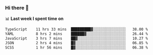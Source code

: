 ### Hi there 👋

<!--
**DBvc/DBvc** is a ✨ _special_ ✨ repository because its `README.md` (this file) appears on your GitHub profile.

Here are some ideas to get you started:

- 🔭 I’m currently working on ...
- 🌱 I’m currently learning ...
- 👯 I’m looking to collaborate on ...
- 🤔 I’m looking for help with ...
- 💬 Ask me about ...
- 📫 How to reach me: ...
- 😄 Pronouns: ...
- ⚡ Fun fact: ...
-->

📊 **Last week I spent time on**
<!--START_SECTION:waka-->

```txt
TypeScript    11 hrs 33 mins  █████████▓░░░░░░░░░░░░░░░   38.00 %
YAML          8 hrs 2 mins    ██████▓░░░░░░░░░░░░░░░░░░   26.44 %
JavaScript    3 hrs 7 mins    ██▓░░░░░░░░░░░░░░░░░░░░░░   10.27 %
JSON          2 hrs 4 mins    █▓░░░░░░░░░░░░░░░░░░░░░░░   06.85 %
SCSS          1 hr 56 mins    █▓░░░░░░░░░░░░░░░░░░░░░░░   06.38 %
```

<!--END_SECTION:waka-->
